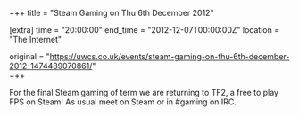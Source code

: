 +++
title = "Steam Gaming on Thu 6th December 2012"

[extra]
time = "20:00:00"
end_time = "2012-12-07T00:00:00Z"
location = "The Internet"

original = "https://uwcs.co.uk/events/steam-gaming-on-thu-6th-december-2012-1474489070861/"    
+++

For the final Steam gaming of term we are returning to TF2, a free to play FPS on Steam\! As usual meet on Steam or in \#gaming on IRC.

